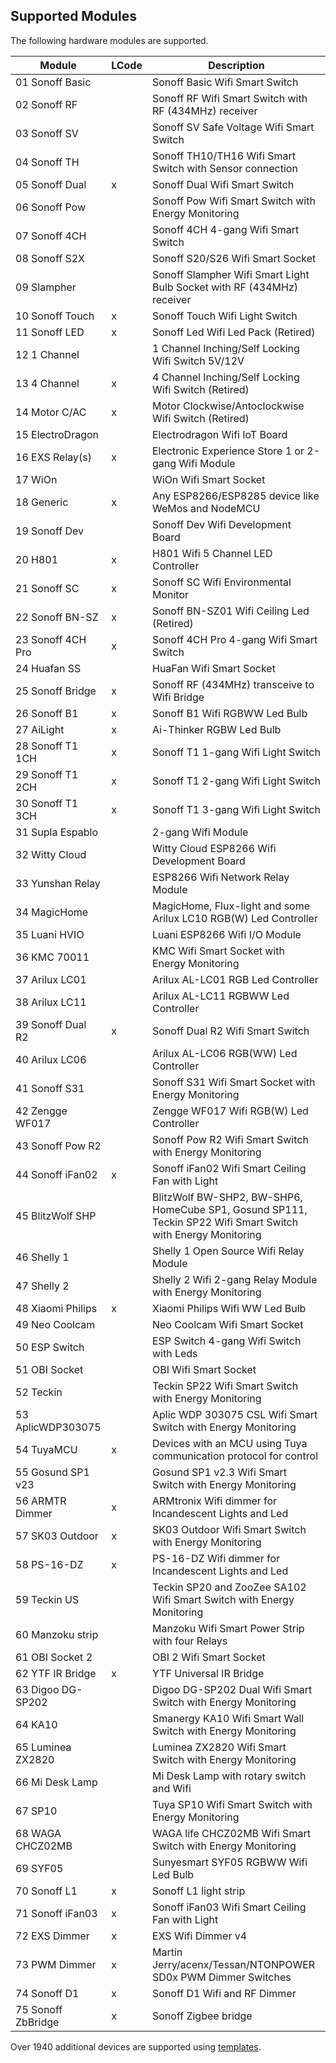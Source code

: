 ## Supported Modules

The following hardware modules are supported.

Module             | LCode | Description
-------------------|-------|-----------------------
01 Sonoff Basic    |       | Sonoff Basic Wifi Smart Switch
02 Sonoff RF       |       | Sonoff RF Wifi Smart Switch with RF (434MHz) receiver
03 Sonoff SV       |       | Sonoff SV Safe Voltage Wifi Smart Switch
04 Sonoff TH       |       | Sonoff TH10/TH16 Wifi Smart Switch with Sensor connection
05 Sonoff Dual     |   x   | Sonoff Dual Wifi Smart Switch
06 Sonoff Pow      |       | Sonoff Pow Wifi Smart Switch with Energy Monitoring
07 Sonoff 4CH      |       | Sonoff 4CH 4-gang Wifi Smart Switch
08 Sonoff S2X      |       | Sonoff S20/S26 Wifi Smart Socket
09 Slampher        |       | Sonoff Slampher Wifi Smart Light Bulb Socket with RF (434MHz) receiver
10 Sonoff Touch    |   x   | Sonoff Touch Wifi Light Switch
11 Sonoff LED      |   x   | Sonoff Led Wifi Led Pack (Retired)
12 1 Channel       |       | 1 Channel Inching/Self Locking Wifi Switch 5V/12V
13 4 Channel       |   x   | 4 Channel Inching/Self Locking Wifi Switch (Retired)
14 Motor C/AC      |   x   | Motor Clockwise/Antoclockwise Wifi Switch (Retired)
15 ElectroDragon   |       | Electrodragon Wifi IoT Board
16 EXS Relay(s)    |   x   | Electronic Experience Store 1 or 2-gang Wifi Module
17 WiOn            |       | WiOn Wifi Smart Socket
18 Generic         |   x   | Any ESP8266/ESP8285 device like WeMos and NodeMCU
19 Sonoff Dev      |       | Sonoff Dev Wifi Development Board
20 H801            |   x   | H801 Wifi 5 Channel LED Controller
21 Sonoff SC       |   x   | Sonoff SC Wifi Environmental Monitor
22 Sonoff BN-SZ    |   x   | Sonoff BN-SZ01 Wifi Ceiling Led (Retired)
23 Sonoff 4CH Pro  |   x   | Sonoff 4CH Pro 4-gang Wifi Smart Switch
24 Huafan SS       |       | HuaFan Wifi Smart Socket
25 Sonoff Bridge   |   x   | Sonoff RF (434MHz) transceive to Wifi Bridge
26 Sonoff B1       |   x   | Sonoff B1 Wifi RGBWW Led Bulb
27 AiLight         |   x   | Ai-Thinker RGBW Led Bulb
28 Sonoff T1 1CH   |   x   | Sonoff T1 1-gang Wifi Light Switch
29 Sonoff T1 2CH   |   x   | Sonoff T1 2-gang Wifi Light Switch
30 Sonoff T1 3CH   |   x   | Sonoff T1 3-gang Wifi Light Switch
31 Supla Espablo   |       | 2-gang Wifi Module
32 Witty Cloud     |       | Witty Cloud ESP8266 Wifi Development Board
33 Yunshan Relay   |       | ESP8266 Wifi Network Relay Module
34 MagicHome       |       | MagicHome, Flux-light and some Arilux LC10 RGB(W) Led Controller
35 Luani HVIO      |       | Luani ESP8266 Wifi I/O Module
36 KMC 70011       |       | KMC Wifi Smart Socket with Energy Monitoring
37 Arilux LC01     |       | Arilux AL-LC01 RGB Led Controller
38 Arilux LC11     |       | Arilux AL-LC11 RGBWW Led Controller
39 Sonoff Dual R2  |   x   | Sonoff Dual R2 Wifi Smart Switch
40 Arilux LC06     |       | Arilux AL-LC06 RGB(WW) Led Controller
41 Sonoff S31      |       | Sonoff S31 Wifi Smart Socket with Energy Monitoring
42 Zengge WF017    |       | Zengge WF017 Wifi RGB(W) Led Controller
43 Sonoff Pow R2   |       | Sonoff Pow R2 Wifi Smart Switch with Energy Monitoring
44 Sonoff iFan02   |   x   | Sonoff iFan02 Wifi Smart Ceiling Fan with Light
45 BlitzWolf SHP   |       | BlitzWolf BW-SHP2, BW-SHP6, HomeCube SP1, Gosund SP111, Teckin SP22 Wifi Smart Switch with Energy Monitoring
46 Shelly 1        |       | Shelly 1 Open Source Wifi Relay Module
47 Shelly 2        |       | Shelly 2 Wifi 2-gang Relay Module with Energy Monitoring
48 Xiaomi Philips  |   x   | Xiaomi Philips Wifi WW Led Bulb
49 Neo Coolcam     |       | Neo Coolcam Wifi Smart Socket
50 ESP Switch      |       | ESP Switch 4-gang Wifi Switch with Leds
51 OBI Socket      |       | OBI Wifi Smart Socket
52 Teckin          |       | Teckin SP22 Wifi Smart Switch with Energy Monitoring
53 AplicWDP303075  |       | Aplic WDP 303075 CSL Wifi Smart Switch with Energy Monitoring
54 TuyaMCU         |   x   | Devices with an MCU using Tuya communication protocol for control
55 Gosund SP1 v23  |       | Gosund SP1 v2.3 Wifi Smart Switch with Energy Monitoring
56 ARMTR Dimmer    |   x   | ARMtronix Wifi dimmer for Incandescent Lights and Led
57 SK03 Outdoor    |   x   | SK03 Outdoor Wifi Smart Switch with Energy Monitoring
58 PS-16-DZ        |   x   | PS-16-DZ  Wifi dimmer for Incandescent Lights and Led
59 Teckin US       |       | Teckin SP20 and ZooZee SA102 Wifi Smart Switch with Energy Monitoring
60 Manzoku strip   |       | Manzoku Wifi Smart Power Strip with four Relays
61 OBI Socket 2    |       | OBI 2 Wifi Smart Socket
62 YTF IR Bridge   |   x   | YTF Universal IR Bridge
63 Digoo DG-SP202  |       | Digoo DG-SP202 Dual Wifi Smart Switch with Energy Monitoring
64 KA10            |       | Smanergy KA10 Wifi Smart Wall Switch with Energy Monitoring
65 Luminea ZX2820  |       | Luminea ZX2820 Wifi Smart Switch with Energy Monitoring
66 Mi Desk Lamp    |       | Mi Desk Lamp with rotary switch and Wifi
67 SP10            |       | Tuya SP10 Wifi Smart Switch with Energy Monitoring
68 WAGA CHCZ02MB   |       | WAGA life CHCZ02MB Wifi Smart Switch with Energy Monitoring
69 SYF05           |       | Sunyesmart SYF05 RGBWW Wifi Led Bulb
70 Sonoff L1       |   x   | Sonoff L1 light strip
71 Sonoff iFan03   |   x   | Sonoff iFan03 Wifi Smart Ceiling Fan with Light
72 EXS Dimmer      |   x   | EXS Wifi Dimmer v4
73 PWM Dimmer      |   x   | Martin Jerry/acenx/Tessan/NTONPOWER SD0x PWM Dimmer Switches
74 Sonoff D1       |   x   | Sonoff D1 Wifi and RF Dimmer
75 Sonoff ZbBridge |   x   | Sonoff Zigbee bridge

Over 1940 additional devices are supported using [templates](TEMPLATES.md).
